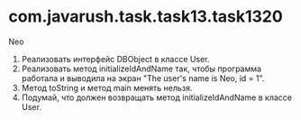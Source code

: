 # com.javarush.task.task13.task1320
Neo


1. Реализовать интерфейс DBObject в классе User.
2. Реализовать метод initializeIdAndName так, чтобы программа работала и выводила на экран "The user's name is Neo, id = 1".
3. Метод toString и метод main менять нельзя.
4. Подумай, что должен возвращать метод initializeIdAndName в классе User.

